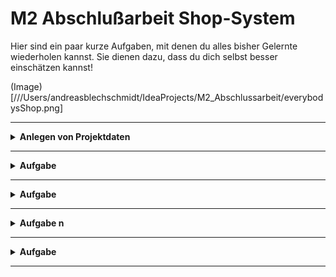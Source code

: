 # M2 Abschlußarbeit  Shop-System

Hier sind ein paar kurze Aufgaben, mit denen du alles bisher Gelernte wiederholen kannst.
Sie dienen dazu, dass du dich selbst besser einschätzen kannst!

(Image) [///Users/andreasblechschmidt/IdeaProjects/M2_Abschlussarbeit/everybodysShop.png]


---

<details>
<summary> <b> Anlegen von Projektdaten  </b></summary>

- erstelle Projekt
- erstelle Packages und Klassen
- speichere das Projekt auf GitHub, um eine zusätzliche Sicherung des Projektes zu haben
- Commit & Push auf Github Account GitteHeino
- erstelle ein klassendiagramm
- 

**Package für die Aufgabe:** Kunden, Mitarbeiter, Waren …  
**fun main für den Code:** Main.kt

</details>

---

<details>
<summary> <b> Aufgabe  </b></summary>

**Modul für die Aufgabe:**  
**Datei für die Aufgabe:** 
</details>

---

<details>
<summary> <b> Aufgabe  </b></summary>

**Modul für die Aufgabe:**   
**Datei für die Aufgabe:** 

</details>

---

<details>
<summary> <b> Aufgabe n </b></summary>

- 
- 

**Modul für die Aufgabe:** 
**Datei für die Aufgabe:** 

</details>

---

<details>
<summary> <b> Aufgabe  </b></summary>

<b> a) </b>

- 
- 
- 
- 

**Modul für die Aufgabe:** 

**Datei für die Aufgabe:** 

</details>

---

